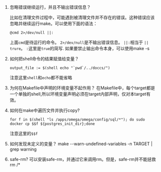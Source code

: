 1. 忽略错误继续运行，并且不输出错误信息？

    比如在清理文件过程中，可能遇到被清理文件并不存在的错误。这种错误应该忽略并继续运行make。可以使用下面的语法：

    ```
    @cmd 2>/dev/null ||:
    ```
    上面`cmd`是待运行的命令。 `2>/dev/null`是不输出错误信息。 `||:`相当于 `|| trure`。 `:`这里是`true`的简写.
    如果要禁止输出命令本身，可以使用make -s

2. 如何把shell命令的结果赋值给变量？

    ```
    output_file := $(shell echo "`pwd`/../doccs/")
    ```
    注意这里`shell`和`echo`都不能省略

3. 为何在Makefile中声明的环境变量不起作用？
    在Makefile中，每个target都是一个单独的shell,所以环境变量声明必须在target内部声明，仅对本target有效。

4. 如何在make中遍历文件并执行copy?
    ```
    for f in $(shell "ls /apps/omega/omega/config/sql/*"); do sudo docker cp $$f ${postgres_init_dir};done
    ```
    注意这里的`$$f`
5. 如何发现未定义的变量？
    make --warn-undefined-variables -n TARGET | grep warning
6. safe-rm?
    可以安装safe-rm，并通过它来调用rm。但是，safe-rm并不能拯救 rm /*